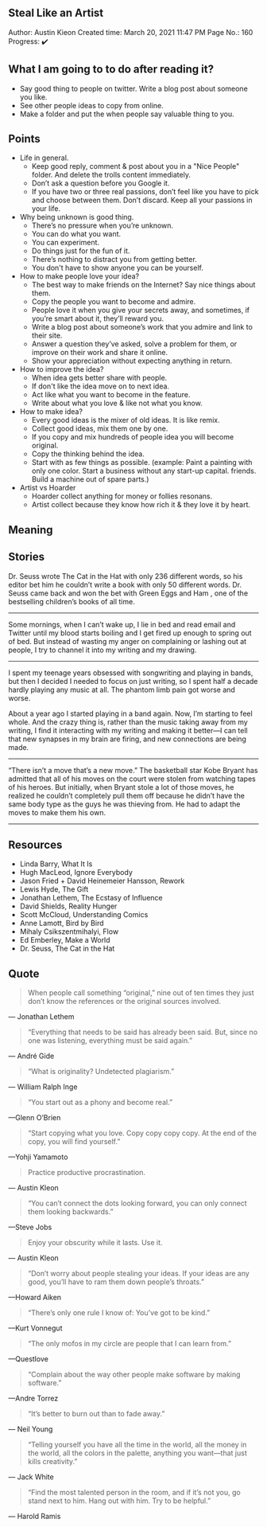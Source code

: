 ## Steal Like an Artist

Author: Austin Kieon Created time: March 20, 2021 11:47 PM Page No.: 160
Progress: ✔️

## What I am going to to do after reading it?

- Say good thing to people on twitter. Write a blog post about someone you like.
- See other people ideas to copy from online.
- Make a folder and put the when people say valuable thing to you.

## Points

- Life in general.
  - Keep good reply, comment & post about you in a "Nice People" folder. And
    delete the trolls content immediately.
  - Don’t ask a question before you Google it.
  - If you have two or three real passions, don’t feel like you have to pick and
    choose between them. Don’t discard. Keep all your passions in your life.
- Why being unknown is good thing.
  - There’s no pressure when you’re unknown.
  - You can do what you want.
  - You can experiment.
  - Do things just for the fun of it.
  - There’s nothing to distract you from getting better.
  - You don't have to show anyone you can be yourself.
- How to make people love your idea?
  - The best way to make friends on the Internet? Say nice things about them.
  - Copy the people you want to become and admire.
  - People love it when you give your secrets away, and sometimes, if you’re
    smart about it, they’ll reward you.
  - Write a blog post about someone’s work that you admire and link to their
    site.
  - Answer a question they’ve asked, solve a problem for them, or improve on
    their work and share it online.
  - Show your appreciation without expecting anything in return.
- How to improve the idea?
  - When idea gets better share with people.
  - If don't like the idea move on to next idea.
  - Act like what you want to become in the feature.
  - Write about what you love & like not what you know.
- How to make idea?
  - Every good ideas is the mixer of old ideas. It is like remix.
  - Collect good ideas, mix them one by one.
  - If you copy and mix hundreds of people idea you will become original.
  - Copy the thinking behind the idea.
  - Start with as few things as possible. (example: Paint a painting with only
    one color. Start a business without any start-up capital. friends. Build a
    machine out of spare parts.)
- Artist vs Hoarder
  - Hoarder collect anything for money or follies resonans.
  - Artist collect because they know how rich it & they love it by heart.

## Meaning

## Stories

Dr. Seuss wrote The Cat in the Hat with only 236 different words, so his editor
bet him he couldn’t write a book with only 50 different words. Dr. Seuss came
back and won the bet with Green Eggs and Ham , one of the bestselling children’s
books of all time.

---

Some mornings, when I can’t wake up, I lie in bed and read email and Twitter
until my blood starts boiling and I get fired up enough to spring out of bed.
But instead of wasting my anger on complaining or lashing out at people, I try
to channel it into my writing and my drawing.

---

I spent my teenage years obsessed with songwriting and playing in bands, but
then I decided I needed to focus on just writing, so I spent half a decade
hardly playing any music at all. The phantom limb pain got worse and worse.

About a year ago I started playing in a band again. Now, I’m starting to feel
whole. And the crazy thing is, rather than the music taking away from my
writing, I find it interacting with my writing and making it better—I can tell
that new synapses in my brain are firing, and new connections are being made.

---

“There isn’t a move that’s a new move.” The basketball star Kobe Bryant has
admitted that all of his moves on the court were stolen from watching tapes of
his heroes. But initially, when Bryant stole a lot of those moves, he realized
he couldn’t completely pull them off because he didn’t have the same body type
as the guys he was thieving from. He had to adapt the moves to make them his
own.

---

## Resources

- Linda Barry, What It Is
- Hugh MacLeod, Ignore Everybody
- Jason Fried + David Heinemeier Hansson, Rework
- Lewis Hyde, The Gift
- Jonathan Lethem, The Ecstasy of Influence
- David Shields, Reality Hunger
- Scott McCloud, Understanding Comics
- Anne Lamott, Bird by Bird
- Mihaly Csikszentmihalyi, Flow
- Ed Emberley, Make a World
- Dr. Seuss, The Cat in the Hat

## Quote

> When people call something “original,” nine out of ten times they just don’t
> know the references or the original sources involved.

— Jonathan Lethem

> “Everything that needs to be said has already been said. But, since no one was
> listening, everything must be said again.”

— André Gide

> “What is originality? Undetected plagiarism.”

— William Ralph Inge

> “You start out as a phony and become real.”

—Glenn O’Brien

> “Start copying what you love. Copy copy copy copy. At the end of the copy, you
> will find yourself.”

—Yohji Yamamoto

> Practice productive procrastination.

— Austin Kleon

> “You can’t connect the dots looking forward, you can only connect them looking
> backwards.”

—Steve Jobs

> Enjoy your obscurity while it lasts. Use it.

— Austin Kleon

> “Don’t worry about people stealing your ideas. If your ideas are any good,
> you’ll have to ram them down people’s throats.”

—Howard Aiken

> “There’s only one rule I know of: You’ve got to be kind.”

—Kurt Vonnegut

> “The only mofos in my circle are people that I can learn from.”

—Questlove

> “Complain about the way other people make software by making software.”

—Andre Torrez

> “It’s better to burn out than to fade away.”

— Neil Young

> “Telling yourself you have all the time in the world, all the money in the
> world, all the colors in the palette, anything you want—that just kills
> creativity.”

— Jack White

> “Find the most talented person in the room, and if it’s not you, go stand next
> to him. Hang out with him. Try to be helpful.”

— Harold Ramis

